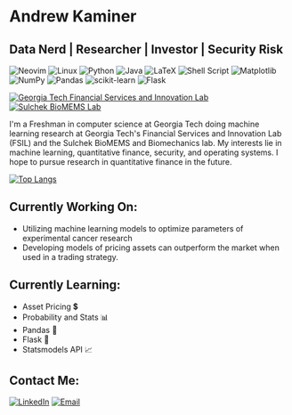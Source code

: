 # Andrew Kaminer

## Data Nerd | Researcher | Investor | Security Risk

![Neovim](https://img.shields.io/badge/NeoVim-%2357A143.svg?&style=for-the-badge&logo=neovim&logoColor=white)
![Linux](https://img.shields.io/badge/Linux-FCC624?style=for-the-badge&logo=linux&logoColor=black)
![Python](https://img.shields.io/badge/python-3670A0?style=for-the-badge&logo=python&logoColor=ffdd54)
![Java](https://img.shields.io/badge/java-%23ED8B00.svg?style=for-the-badge&logo=java&logoColor=white)
![LaTeX](https://img.shields.io/badge/latex-%23008080.svg?style=for-the-badge&logo=latex&logoColor=white)
![Shell Script](https://img.shields.io/badge/shell_script-%23121011.svg?style=for-the-badge&logo=gnu-bash&logoColor=white)
![Matplotlib](https://img.shields.io/badge/Matplotlib-%23ffffff.svg?style=for-the-badge&logo=Matplotlib&logoColor=black)
![NumPy](https://img.shields.io/badge/numpy-%23013243.svg?style=for-the-badge&logo=numpy&logoColor=white)
![Pandas](https://img.shields.io/badge/pandas-%23150458.svg?style=for-the-badge&logo=pandas&logoColor=white)
![scikit-learn](https://img.shields.io/badge/scikit--learn-%23F7931E.svg?style=for-the-badge&logo=scikit-learn&logoColor=white)
![Flask](https://img.shields.io/badge/flask-%23000.svg?style=for-the-badge&logo=flask&logoColor=white)

<a href="https://fintech.gatech.edu/#/"><img alt="Georgia Tech Financial Services and Innovation Lab" src="https://user-images.githubusercontent.com/94922098/217368610-7673b8af-6db6-454a-8d9d-5466d4ed70c4.png"></img></a>
<a href="https://www.sulchek2.gatech.edu/"><img alt="Sulchek BioMEMS Lab" src="https://user-images.githubusercontent.com/94922098/217366614-fa059589-98f6-4b36-b181-cf998638f8a9.png"></img></a>


I'm a Freshman in computer science at Georgia Tech doing machine learning research at Georgia Tech's Financial Services and Innovation Lab (FSIL) and the Sulchek BioMEMS and Biomechanics lab. My interests lie in machine learning, quantitative finance, security, and operating systems. I hope to pursue research in quantitative finance in the future.

[![Top Langs](https://github-readme-stats.vercel.app/api/top-langs/?username=A-Kaminer&layout=compact&theme=transparent&hide=typescript,javascript,scss)](https://github.com/A-Kaminer)



## Currently Working On:
- Utilizing machine learning models to optimize parameters of experimental cancer research
- Developing models of pricing assets can outperform the market when used in a trading strategy. 

## Currently Learning:
- Asset Pricing 💲
- Probability and Stats 📊
- Pandas 🐼
- Flask 🍷
- Statsmodels API 📈

<!--
% ![Andrew's GitHub stats](https://github-readme-stats.vercel.app/api?username=A-Kaminer&show_icons=true&theme=tokyonight)
-->

## Contact Me:

<a href="https://linkedin.com/in/andrew-kaminer-a89156228"><img src="https://img.shields.io/badge/linkedin-%230077B5.svg?style=for-the-badge&logo=linkedin&logoColor=white" alt="LinkedIn"></img></a>
<a href="mailto:akaminer@gatech.edu"><img src="https://img.shields.io/badge/Microsoft_Outlook-0078D4?style=for-the-badge&logo=microsoft-outlook&logoColor=white" alt="Email"></img></a>
